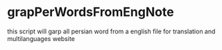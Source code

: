 # grapPerWordsFromEngNote
this script will garp all persian word from a english file for translation and multilanguages website
